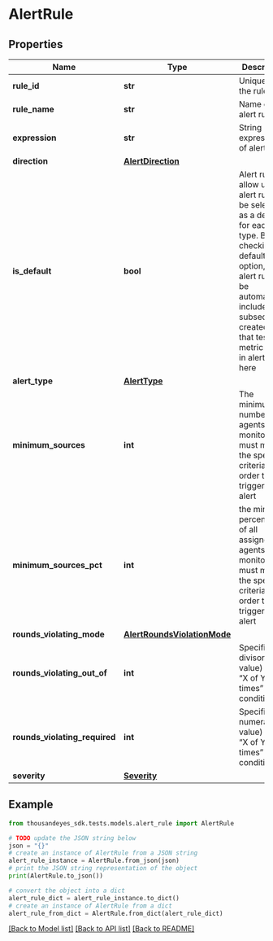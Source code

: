# AlertRule


## Properties

Name | Type | Description | Notes
------------ | ------------- | ------------- | -------------
**rule_id** | **str** | Unique ID of the rule | [optional] [readonly] 
**rule_name** | **str** | Name of the alert rule | [optional] [readonly] 
**expression** | **str** | String expression of alert rule | [optional] [readonly] 
**direction** | [**AlertDirection**](AlertDirection.md) |  | [optional] 
**is_default** | **bool** | Alert rules allow up to 1 alert rule to be selected as a default for each type. By checking the default option, this alert rule will be automatically included on subsequently created tests that test a metric used in alerting here | [optional] [readonly] 
**alert_type** | [**AlertType**](AlertType.md) |  | [optional] 
**minimum_sources** | **int** | The minimum number of agents or monitors that must meet the specified criteria in order to trigger the alert | [optional] [readonly] 
**minimum_sources_pct** | **int** | the minimum percentage of all assigned agents or monitors that must meet the specified criteria in order to trigger the alert | [optional] [readonly] 
**rounds_violating_mode** | [**AlertRoundsViolationMode**](AlertRoundsViolationMode.md) |  | [optional] 
**rounds_violating_out_of** | **int** | Specifies the divisor (y value) for the “X of Y times” condition. | [optional] [readonly] 
**rounds_violating_required** | **int** | Specifies the numerator (x value) for the “X of Y times” condition | [optional] [readonly] 
**severity** | [**Severity**](Severity.md) |  | [optional] 

## Example

```python
from thousandeyes_sdk.tests.models.alert_rule import AlertRule

# TODO update the JSON string below
json = "{}"
# create an instance of AlertRule from a JSON string
alert_rule_instance = AlertRule.from_json(json)
# print the JSON string representation of the object
print(AlertRule.to_json())

# convert the object into a dict
alert_rule_dict = alert_rule_instance.to_dict()
# create an instance of AlertRule from a dict
alert_rule_from_dict = AlertRule.from_dict(alert_rule_dict)
```
[[Back to Model list]](../README.md#documentation-for-models) [[Back to API list]](../README.md#documentation-for-api-endpoints) [[Back to README]](../README.md)


